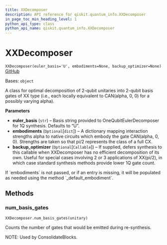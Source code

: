 ```yaml
---
title: XXDecomposer
description: API reference for qiskit.quantum_info.XXDecomposer
in_page_toc_min_heading_level: 1
python_api_type: class
python_api_name: qiskit.quantum_info.XXDecomposer
---
```


# XXDecomposer

<span id="qiskit.quantum_info.XXDecomposer" />

`XXDecomposer(euler_basis='U', embodiments=None, backup_optimizer=None)` [GitHub](https://github.com/qiskit/qiskit/tree/stable/0.20/qiskit/quantum_info/synthesis/xx_decompose/decomposer.py "view source code")

Bases: `object`

A class for optimal decomposition of 2-qubit unitaries into 2-qubit basis gates of XX type (i.e., each locally equivalent to CAN(alpha, 0, 0) for a possibly varying alpha).

**Parameters**

*   **euler\_basis** (`str`) – Basis string provided to OneQubitEulerDecomposer for 1Q synthesis. Defaults to “U”.
*   **embodiments** (`Optional`\[`dict`]) – A dictionary mapping interaction strengths alpha to native circuits which embody the gate CAN(alpha, 0, 0). Strengths are taken so that pi/2 represents the class of a full CX.
*   **backup\_optimizer** (`Optional`\[`Callable`]) – If supplied, defers synthesis to this callable when XXDecomposer has no efficient decomposition of its own. Useful for special cases involving 2 or 3 applications of XX(pi/2), in which case standard synthesis methods provide lower 1Q gate count.

<Admonition title="Note" type="note">
  If `embodiments` is not passed, or if an entry is missing, it will be populated as needed using the method `_default_embodiment`.
</Admonition>

## Methods

### num\_basis\_gates

<span id="qiskit.quantum_info.XXDecomposer.num_basis_gates" />

`XXDecomposer.num_basis_gates(unitary)`

Counts the number of gates that would be emitted during re-synthesis.

NOTE: Used by ConsolidateBlocks.

